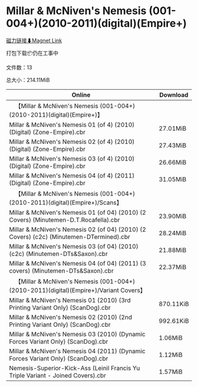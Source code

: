 # Millar & McNiven's Nemesis (001-004+)(2010-2011)(digital)(Empire+)

[磁力链接⬇Magnet Link](magnet:?xt=urn:btih:ff9a2d363135fd45825b28c2c6cf7a29cf7d748b&dn=Millar%20%26%20McNiven%27s%20Nemesis%20%28001-004%2B%29%282010-2011%29%28digital%29%28Empire%2B%29)

打包下载📦仍在工事中

文件数：13

总大小：214.11MiB

Online | Download
--- | ---
&emsp;【Millar & McNiven's Nemesis (001-004+)(2010-2011)(digital)(Empire+)】 | 
Millar & McNiven's Nemesis 01 (of 4) (2010) (Digital) (Zone-Empire).cbr | 27.01MiB
Millar & McNiven's Nemesis 02 (of 4) (2010) (Digital) (Zone-Empire).cbr | 27.43MiB
Millar & McNiven's Nemesis 03 (of 4) (2010) (Digital) (Zone-Empire).cbr | 26.66MiB
Millar & McNiven's Nemesis 04 (of 4) (2011) (Digital) (Zone-Empire).cbr | 31.05MiB
&emsp;【Millar & McNiven's Nemesis (001-004+)(2010-2011)(digital)(Empire+)/Scans】 | 
Millar & McNiven's Nemesis 01 (of 04) (2010) (2 Covers) (Minutemen-D.T.Rocafella).cbr | 23.90MiB
Millar & McNiven's Nemesis 02 (of 04) (2010) (2 Covers) (c2c) (Minutemen-DTermined).cbr | 28.24MiB
Millar & McNiven's Nemesis 03 (of 04) (2010) (c2c) (Minutemen-DTs&Saxon).cbr | 21.88MiB
Millar & McNiven's Nemesis 04 (of 04) (2011) (3 covers) (Minutemen-DTs&Saxon).cbr | 22.37MiB
&emsp;【Millar & McNiven's Nemesis (001-004+)(2010-2011)(digital)(Empire+)/Variant Covers】 | 
Millar & McNiven's Nemesis 01 (2010) (3rd Printing Variant Only) (ScanDog).cbr | 870.11KiB
Millar & McNiven's Nemesis 02 (2010) (2nd Printing Variant Only) (ScanDog).cbr | 992.61KiB
Millar & McNiven's Nemesis 03 (2010) (Dynamic Forces Variant Only) (ScanDog).cbr | 1.06MiB
Millar & McNiven's Nemesis 04 (2011) (Dynamic Forces Variant Only) (ScanDog).cbr | 1.12MiB
Nemesis-Superior-Kick-Ass (Leinil Francis Yu Triple Variant - Joined Covers).cbr | 1.57MiB